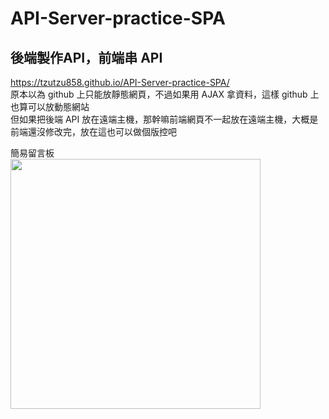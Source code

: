 # API-Server-practice-SPA
## 後端製作API，前端串 API<br>
https://tzutzu858.github.io/API-Server-practice-SPA/<br>
原本以為 github 上只能放靜態網頁，不過如果用 AJAX 拿資料，這樣 github 上也算可以放動態網站<br>
但如果把後端 API 放在遠端主機，那幹嘛前端網頁不一起放在遠端主機，大概是前端還沒修改完，放在這也可以做個版控吧 <br>




簡易留言板<br>
<img src="https://i.imgur.com/Y6AkVVn.png" width="400" ><br>
